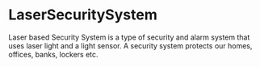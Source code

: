 # LaserSecuritySystem
Laser based Security System is a type of security and alarm system that uses laser light and a light sensor. A security system protects our homes, offices, banks, lockers etc.
